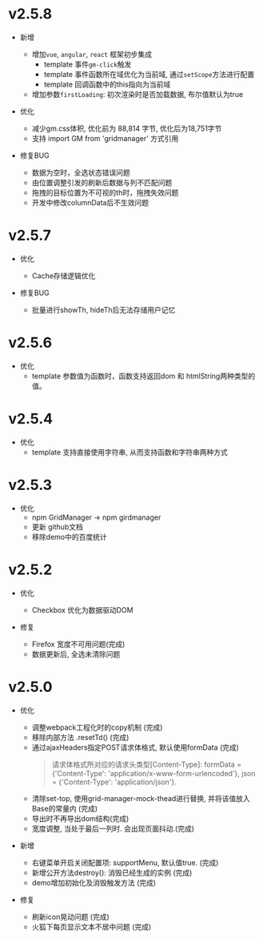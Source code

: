 
# v2.5.8
- 新增
	- 增加`vue`, `angular`, `react` 框架初步集成
	    - template 事件`gm-click`触发
	    - template 事件函数所在域优化为当前域, 通过`setScope`方法进行配置
	    - template 回调函数中的this指向为当前域
	- 增加参数`firstLoading`: 初次渲染时是否加载数据, 布尔值默认为true

- 优化
    - 减少gm.css体积, 优化前为 88,814 字节, 优化后为18,751字节
	- 支持 import GM from 'gridmanager' 方式引用

- 修复BUG
	- 数据为空时，全选状态错误问题
	- 由位置调整引发的刷新后数据与列不匹配问题
	- 拖拽的目标位置为不可视的th时，拖拽失效问题
	- 开发中修改columnData后不生效问题

# v2.5.7
- 优化
    - Cache存储逻辑优化

- 修复BUG
    - 批量进行showTh, hideTh后无法存储用户记忆

# v2.5.6
- 优化
    - template 参数值为函数时，函数支持返回dom 和 htmlString两种类型的值。

# v2.5.4
- 优化
    - template 支持直接使用字符串, 从而支持函数和字符串两种方式

# v2.5.3
- 优化
    - npm GridManager -> npm girdmanager
    - 更新 github文档
    - 移除demo中的百度统计

# v2.5.2
- 优化
    - Checkbox 优化为数据驱动DOM

- 修复
    - Firefox 宽度不可用问题(完成)
    - 数据更新后, 全选未清除问题

# v2.5.0
- 优化
	- 调整webpack工程化时的copy机制 (完成)
	- 移除内部方法 .resetTd() (完成)
	- 通过ajaxHeaders指定POST请求体格式, 默认使用formData (完成)
		> 请求体格式所对应的请求头类型[Content-Type]:
		formData = {'Content-Type': 'application/x-www-form-urlencoded'}, json = {'Content-Type': 'application/json'}.
	- 清除set-top, 使用grid-manager-mock-thead进行替换, 并将该值放入Base的常量内 (完成)
	- 导出时不再导出dom结构(完成)
	- 宽度调整, 当处于最后一列时. 会出现页面抖动.(完成)

- 新增
	- 右键菜单开启关闭配置项: supportMenu, 默认值true. (完成)
	- 新增公开方法destroy(): 消毁已经生成的实例 (完成)
	- demo增加初始化及消毁触发方法 (完成)

- 修复
	- 刷新icon晃动问题 (完成)
	- 火狐下每页显示文本不居中问题 (完成)
